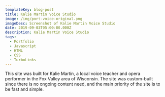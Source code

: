 ```yaml
---
templateKey: blog-post
title: Kalie Martin Voice Studio
image: /img/port-voice-original.png
imageDesc: Screenshot of Kalie Martin Voice Studio
date: 2019-09-03T05:00:00.000Z
description: Kalie Martin Voice Studio
tags:
  - Portfolio
  - Javascript
  - HTML
  - CSS
  - TurboLinks
---
```

This site was built for Kalie Martin, a local voice teacher and opera performer in the Fox Valley area of Wisconsin. The site was custom-built since there is no ongoing content need, and the main priority of the site is to be fast and simple.
